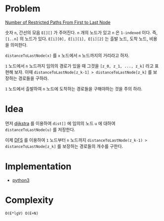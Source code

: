# Problem

[Number of Restricted Paths From First to Last Node](https://leetcode.com/problems/number-of-restricted-paths-from-first-to-last-node/)

숫자 `n`, 간선의 모음 `E[][]` 가 주어진다. `n` 개의 노드가 있고 `n` 은
`1-indexed` 이다. 즉, `[1..n]` 의 노드가 있다.  `E[i][0], E[i][1],
E[i][2]` 는 출발 노드, 도착 노드, 비용을 의미한다.

`distanceToLastNode(x)` 를 `x` 노드에서 `n` 노드까지의 거리라고 하자.

`1` 노드에서 `n` 노드까지 임의의 경로가 있을 때 그것을 `[z_0, z_1,
..., z_k]` 라고 표현해 보자. 이때 `distanceToLastNode[z_k-1] >
distanceToLastNode[z_k]` 를 보장하는 경로들을 구하라.

`1` 노드에서 출발하여 `n` 노드에 도착하는 경로들을 구해야하는 것을
주의 하라.

# Idea

먼저 [dijkstra](/fundamentals/graph/dijkstra/README.md) 를 이용하여 `dist[]` 에 임의의 노드 `u` 에
대하여 `distanceToLastNode(u)` 를 저장한다.

이제 [DFS](/fundamentals/graph/dfs/README.md) 를 이용하여 `1` 노드부터 `n` 노드까지
`distanceToLastNode(z_k-1) > distanceToLastNode[z_k]` 를 보장하는
경로들의 개수를 구한다.

# Implementation

* [python3](a.py)

# Complexity

```
O(E*lgV) O(E+N)
```
